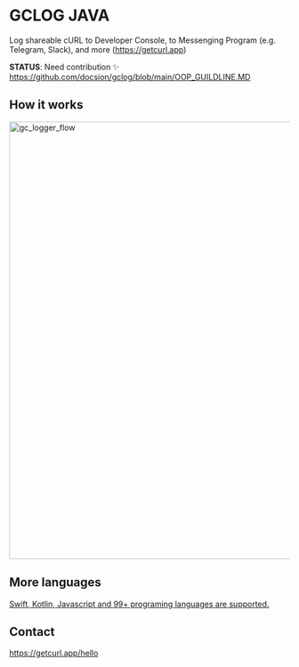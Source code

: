# GCLOG JAVA
Log shareable cURL to Developer Console, to Messenging Program (e.g. Telegram, Slack), and more (https://getcurl.app)

**STATUS**: Need contribution ✨ https://github.com/docsion/gclog/blob/main/OOP_GUILDLINE.MD

## How it works
<img width="786" alt="gc_logger_flow" src="https://user-images.githubusercontent.com/4256921/167043591-8d7e28d6-ed25-4ad8-9af3-26f1df72c286.png">

## More languages
[Swift, Kotlin, Javascript and 99+ programing languages are supported.](https://github.com/docsion/gclog)


## Contact
https://getcurl.app/hello
